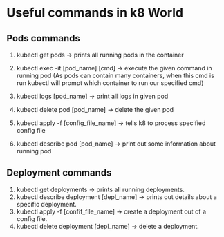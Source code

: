 # Useful commands in k8 World

## Pods commands

1. kubectl get pods -> prints all running pods in the container
1. kubectl exec -it [pod_name] [cmd] -> execute the given command in running pod
(As pods can contain many containers, when this cmd is run kubectl will prompt which container to run our specified cmd)

1. kubectl logs [pod_name] -> print all logs in given pod
1. kubectl delete pod [pod_name] -> delete the given pod
1. kubectl apply -f [config_file_name] -> tells k8 to process specified config file
1. kubectl describe pod [pod_name] -> print out some information about running pod

## Deployment commands

1. kubectl get deployments -> prints all running deployments.
1. kubectl describe deployment [depl_name] -> prints out details about a specific deployment.
1. kubectl apply -f [confif_file_name] -> create a deployment out of a config file.
1. kubectl delete deployment [depl_name] -> delete a deployment.